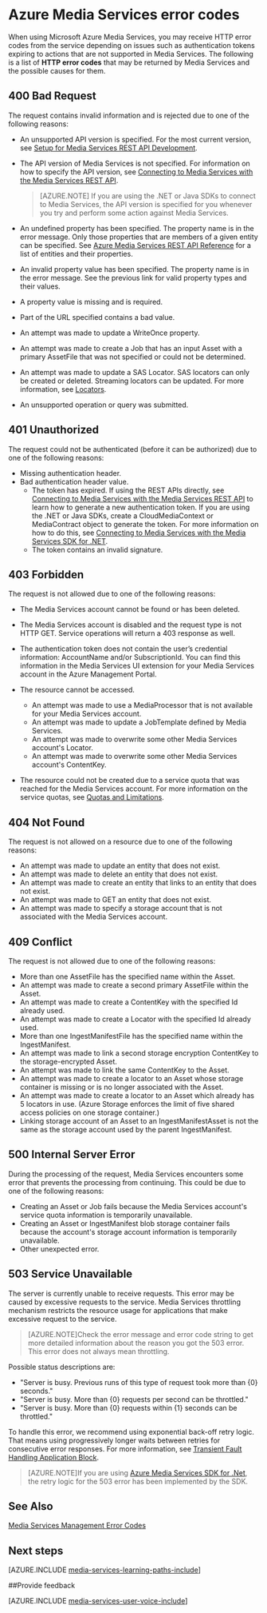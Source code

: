 <properties
	pageTitle="Azure Media Services error codes | Microsoft Azure"
	description="The topic gives an overview of Azure Media Services error codes."
	authors="Juliako"
	manager="erikre"
	editor=""
	services="media-services"
	documentationCenter=""/>

<tags
	ms.service="media-services"
	ms.workload="media"
	ms.tgt_pltfrm="na"
	ms.devlang="na"
	ms.topic="article"
	ms.date="10/25/2016"
	ms.author="juliako"/>

# Azure Media Services error codes

When using Microsoft Azure Media Services, you may receive HTTP error codes from the service depending on issues such as authentication tokens expiring to actions that are not supported in Media Services. The following is a list of **HTTP error codes** that may be returned by Media Services and the possible causes for them.  

## 400 Bad Request

The request contains invalid information and is rejected due to one of the following reasons:

- An unsupported API version is specified. For the most current version, see [Setup for Media Services REST API Development](media-services-rest-how-to-use.md).
- The API version of Media Services is not specified. For information on how to specify the API version, see [Connecting to Media Services with the Media Services REST API](media-services-rest-connect-programmatically.md).

	>[AZURE.NOTE] If you are using the .NET or Java SDKs to connect to Media Services, the API version is specified for you whenever you try and perform some action against Media Services.
- An undefined property has been specified. The property name is in the error message. Only those properties that are members of a given entity can be specified. See [Azure Media Services REST API Reference](http://msdn.microsoft.com/library/azure/hh973617.aspx) for a list of entities and their properties.
- An invalid property value has been specified. The property name is in the error message. See the previous link for valid property types and their values.
- A property value is missing and is required.
- Part of the URL specified contains a bad value.
- An attempt was made to update a WriteOnce property.
- An attempt was made to create a Job that has an input Asset with a primary AssetFile that was not specified or could not be determined.
- An attempt was made to update a SAS Locator. SAS locators can only be created or deleted. Streaming locators can be updated. For more information, see [Locators](http://msdn.microsoft.com/library/azure/hh974308.aspx).
- An unsupported operation or query was submitted.

## 401 Unauthorized

The request could not be authenticated (before it can be authorized) due to one of the following reasons:

- Missing authentication header.
- Bad authentication header value.
	- The token has expired. If using the REST APIs directly, see [Connecting to Media Services with the Media Services REST API](media-services-rest-connect-programmatically.md) to learn how to generate a new authentication token. If you are using the .NET or Java SDKs, create a CloudMediaContext or MediaContract object to generate the token. For more information on how to do this, see [Connecting to Media Services with the Media Services SDK for .NET](media-services-dotnet-connect-programmatically.md).
	- The token contains an invalid signature.</li></ul></li></ul>

## 403 Forbidden

The request is not allowed due to one of the following reasons:

- The Media Services account cannot be found or has been deleted.
- The Media Services account is disabled and the request type is not HTTP GET. Service operations will return a 403 response as well.
- The authentication token does not contain the user’s credential information: AccountName and/or SubscriptionId. You can find this information in the Media Services UI extension for your Media Services account in the Azure Management Portal.
- The resource cannot be accessed.
	- An attempt was made to use a MediaProcessor that is not available for your Media Services account.
	- An attempt was made to update a JobTemplate defined by Media Services.
	- An attempt was made to overwrite some other Media Services account's Locator.
	- An attempt was made to overwrite some other Media Services account's ContentKey.

- The resource could not be created due to a service quota that was reached for the Media Services account. For more information on the service quotas, see [Quotas and Limitations](media-services-quotas-and-limitations.md).

## 404 Not Found

The request is not allowed on a resource due to one of the following reasons:

- An attempt was made to update an entity that does not exist.
- An attempt was made to delete an entity that does not exist.
- An attempt was made to create an entity that links to an entity that does not exist.
- An attempt was made to GET an entity that does not exist.
- An attempt was made to specify a storage account that is not associated with the Media Services account.  

## 409 Conflict

The request is not allowed due to one of the following reasons:

- More than one AssetFile has the specified name within the Asset.
- An attempt was made to create a second primary AssetFile within the Asset.
- An attempt was made to create a ContentKey with the specified Id already used.
- An attempt was made to create a Locator with the specified Id already used.
- More than one IngestManifestFile has the specified name within the IngestManifest.
- An attempt was made to link a second storage encryption ContentKey to the storage-encrypted Asset.
- An attempt was made to link the same ContentKey to the Asset.
- An attempt was made to create a locator to an Asset whose storage container is missing or is no longer associated with the Asset.
- An attempt was made to create a locator to an Asset which already has 5 locators in use. (Azure Storage enforces the limit of five shared access policies on one storage container.)
- Linking storage account of an Asset to an IngestManifestAsset is not the same as the storage account used by the parent IngestManifest.  

## 500 Internal Server Error

During the processing of the request, Media Services encounters some error that prevents the processing from continuing. This could be due to one of the following reasons:

- Creating an Asset or Job fails because the Media Services account's service quota information is temporarily unavailable.
- Creating an Asset or IngestManifest blob storage container fails because the account's storage account information is temporarily unavailable.
- Other unexpected error.

## 503 Service Unavailable

The server is currently unable to receive requests. This error may be caused by excessive requests to the service. Media Services throttling mechanism restricts the resource usage for applications that make excessive request to the service.

>[AZURE.NOTE]Check the error message and error code string to get more detailed information about the reason you got the 503 error. This error does not always mean throttling.

Possible status descriptions are:

- "Server is busy. Previous runs of this type of request took more than {0} seconds."
- "Server is busy. More than {0} requests per second can be throttled."
- "Server is busy. More than {0} requests within {1} seconds can be throttled."

To handle this error, we recommend using exponential back-off retry logic. That means using progressively longer waits between retries for consecutive error responses.  For more information, see [Transient Fault Handling Application Block](https://msdn.microsoft.com/library/hh680905.aspx).

>[AZURE.NOTE]If you are using [Azure Media Services SDK for .Net](https://github.com/Azure/azure-sdk-for-media-services/tree/master), the retry logic for the 503 error has been implemented by the SDK.  

## See Also  

[Media Services Management Error Codes](http://msdn.microsoft.com/library/windowsazure/dn167016.aspx)

## Next steps

[AZURE.INCLUDE [media-services-learning-paths-include](../../includes/media-services-learning-paths-include.md)]

##Provide feedback

[AZURE.INCLUDE [media-services-user-voice-include](../../includes/media-services-user-voice-include.md)]
